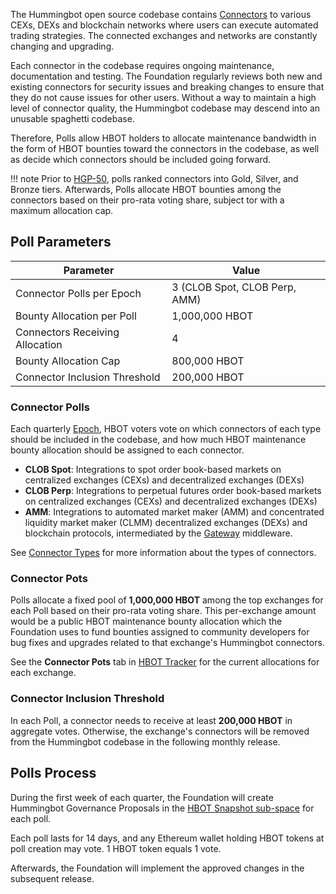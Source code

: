 The Hummingbot open source codebase contains [Connectors](../exchanges/index.md) to various CEXs, DEXs and blockchain networks where users can execute automated trading strategies. The connected exchanges and networks are constantly changing and upgrading. 

Each connector in the codebase requires ongoing maintenance, documentation and testing. The Foundation regularly reviews both new and existing connectors for security issues and breaking changes to ensure that they do not cause issues for other users. Without a way to maintain a high level of connector quality, the Hummingbot codebase may descend into an unusable spaghetti codebase.

Therefore, Polls allow HBOT holders to allocate maintenance bandwidth in the form of HBOT bounties toward the connectors in the codebase, as well as decide which connectors should be included going forward.

!!! note
    Prior to [HGP-50](https://snapshot.org/#/hbot.eth/proposal/0xc13f3b9fdaded22d1ce0b5528c9146fb2a762c41deed88e6c64e798465414738), polls ranked connectors into Gold, Silver, and Bronze tiers. Afterwards, Polls allocate HBOT bounties among the connectors based on their pro-rata voting share, subject tor with a maximum allocation cap.

## Poll Parameters

| Parameter                                       | Value              |
|-------------------------------------------------|--------------------|
| Connector Polls per Epoch                       | 3 (CLOB Spot, CLOB Perp, AMM)|
| Bounty Allocation per Poll                      | 1,000,000 HBOT     |
| Connectors Receiving Allocation                 | 4                  |
| Bounty Allocation Cap                           | 800,000 HBOT       |
| Connector Inclusion Threshold                   | 200,000 HBOT       |


### Connector Polls

Each quarterly [Epoch](epochs.md), HBOT voters vote on which connectors of each type should be included in the codebase, and how much HBOT maintenance bounty allocation should be assigned to each connector.

* **CLOB Spot**: Integrations to spot order book-based markets on centralized exchanges (CEXs) and decentralized exchanges (DEXs)
* **CLOB Perp**: Integrations to perpetual futures order book-based markets on centralized exchanges (CEXs) and decentralized exchanges (DEXs)
* **AMM**: Integrations to automated market maker (AMM) and concentrated liquidity market maker (CLMM) decentralized exchanges (DEXs) and blockchain protocols, intermediated by the [Gateway](/gateway) middleware.

See [Connector Types](/exchanges/#connector-types) for more information about the types of connectors.

### Connector Pots

Polls allocate a fixed pool of **1,000,000 HBOT** among the top exchanges for each Poll based on their pro-rata voting share. This per-exchange amount would be a public HBOT maintenance bounty allocation which the Foundation uses to fund bounties assigned to community developers for bug fixes and upgrades related to that exchange's Hummingbot connectors. 

See the **Connector Pots** tab in [HBOT Tracker](https://docs.google.com/spreadsheets/d/1UNAumPMnXfsghAAXrfKkPGRH9QlC8k7Cu1FGQVL1t0M/edit?usp=sharing) for the current allocations for each exchange.

### Connector Inclusion Threshold

In each Poll, a connector needs to receive at least **200,000 HBOT** in aggregate votes. Otherwise, the exchange's connectors will be removed from the Hummingbot codebase in the following monthly release.

## Polls Process

During the first week of each quarter, the Foundation will create Hummingbot Governance Proposals in the [HBOT Snapshot sub-space](https://snapshot.org/#/hbot.eth) for each poll.

Each poll lasts for 14 days, and any Ethereum wallet holding HBOT tokens at poll creation may vote. 1 HBOT token equals 1 vote.

Afterwards, the Foundation will implement the approved changes in the subsequent release.